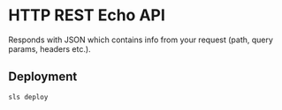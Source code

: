 # HTTP REST Echo API

Responds with JSON which contains info from your request (path, query params, headers etc.).

## Deployment

    sls deploy
